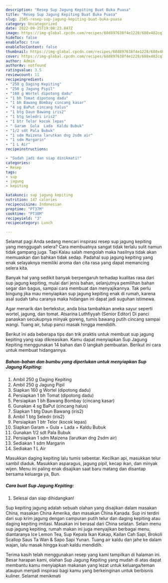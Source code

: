 ```yaml
---
description: "Resep Sup Jagung Kepiting Buat Buka Puasa"
title: "Resep Sup Jagung Kepiting Buat Buka Puasa"
slug: 2505-resep-sup-jagung-kepiting-buat-buka-puasa
category: Uncategorized
date: 2022-09-25T19:08:23.847Z
image: https://img-global.cpcdn.com/recipes/68d897638f4e1228/680x482cq70/sup-jagung-kepiting-foto-resep-utama.jpg
hideToc: false
enableToc: true
enableTocContent: false
thumbnail: https://img-global.cpcdn.com/recipes/68d897638f4e1228/680x482cq70/sup-jagung-kepiting-foto-resep-utama.jpg
cover: https://img-global.cpcdn.com/recipes/68d897638f4e1228/680x482cq70/sup-jagung-kepiting-foto-resep-utama.jpg
author: Admin
authorAv: notfound
ratingvalue: 3.5
reviewcount: 11
recipeingredient:
- "250 g Daging Kepiting"
- "250 g Jagung Pipil"
- "160 g Wortel dipotong dadu"
- "1 bh Tomat dipotong dadu"
- "1 bh Bawang Bombay cincang kasar"
- "4 sg BaPut cincang halus"
- "1 btg Daun Bawang iris2"
- "1 btg Seledri iris2"
- "1 btr Telor kocok lepas"
- " Garam  Gula  Lada  Kaldu Bubuk"
- "1/2 sdt Pala Bubuk"
- "1 sdm Maizena larutkan dng 2sdm air"
- "1 sdm Margarin"
- "1 L Air"
recipeinstructions:

- "Sudah jadi dan siap dinikmati!"
categories:
- Resep
tags:
- sup
- jagung
- kepiting

katakunci: sup jagung kepiting 
nutrition: 147 calories
recipecuisine: Indonesian
preptime: "PT37M"
cooktime: "PT38M"
recipeyield: "3"
recipecategory: Lunch

---
```



Selamat pagi Anda sedang mencari inspirasi resep sup jagung kepiting yang menggugah selera? Cara membuatnya sangat tidak terlalu sulit namun tidak gampang juga. Tapi Kalau salah mengolah maka hasilnya tidak akan memuaskan dan bahkan tidak sedap. Padahal sup jagung kepiting yang enak selayaknya memiliki aroma dan cita rasa yang dapat memancing selera kita.


Banyak hal yang sedikit banyak berpengaruh terhadap kualitas rasa dari sup jagung kepiting, mulai dari jenis bahan, selanjutnya pemilihan bahan segar dan bagus, sampai cara membuat dan menyajikannya. Tak perlu bingung jika mau menyiapkan sup jagung kepiting enak di rumah, karena asal sudah tahu caranya maka hidangan ini dapat jadi suguhan istimewa.

Agar menarik dan bertekstur, anda bisa tambahkan aneka sayur seperti wortel, jagung, dan tomat. Atsarina Luthfiyyah (Senior Editor) Di panci panaskan secukupnya minyak goreng, tumis bawang putih cincang sampai wangi. Tuang air, tutup panci masak hingga mendidih.


Berikut ini ada beberapa tips dan trik praktis untuk membuat sup jagung kepiting yang siap dikreasikan. Kamu dapat menyiapkan Sup Jagung Kepiting menggunakan 14 bahan dan 0 langkah pembuatan. Berikut ini cara untuk membuat hidangannya.

<!--inarticleads1-->

##### Bahan-bahan dan bumbu yang diperlukan untuk menyiapkan Sup Jagung Kepiting:

1. Ambil 250 g Daging Kepiting
1. Ambil 250 g Jagung Pipil
1. Siapkan 160 g Wortel (dipotong dadu)
1. Persiapkan 1 bh Tomat (dipotong dadu)
1. Persiapkan 1 bh Bawang Bombay (cincang kasar)
1. Gunakan 4 sg BaPut (cincang halus)
1. Siapkan 1 btg Daun Bawang (iris2)
1. Ambil 1 btg Seledri (iris2)
1. Persiapkan 1 btr Telor (kocok lepas)
1. Siapkan  Garam + Gula + Lada + Kaldu Bubuk
1. Gunakan 1/2 sdt Pala Bubuk
1. Persiapkan 1 sdm Maizena (larutkan dng 2sdm air)
1. Sediakan 1 sdm Margarin
1. Sediakan 1 L Air


Masukkan daging kepiting lalu tumis sebentar. Kecilkan api, masukkan telur sambil diaduk. Masukkan asparagus, jagung pipil, kecap ikan, dan minyak wijen. Menu ini paling enak disajikan saat baru matang dan disantap bersama keluarga ya, Bun. 

<!--inarticleads2-->

##### Cara buat Sup Jagung Kepiting:


1. Selesai dan siap dihidangkan!

Sup kepiting jagung adalah sebuah olahan yang disajikan dalam masakan China, masakan China Amerika, dan masakan China Kanada. Sup ini terdiri dari sup krim jagung dengan campuran putih telur dan daging kepiting atau daging kepiting imitasi. Masakan ini berasal dari China selatan. Selain menu sup jagung kepiting, rumah makan ini juga menyajikan berbagai menu, diantaranya Ice Lemon Tea, Sup Kepala Ikan Kakap, Kailan Cah Sapi, Brokoli Scallop Saus Ta Wan &amp; Sapo Sapi Yunan. Tuang air kaldu dan jahe ke dalam wajan, lalu masak hingga kuah kaldu mendidih. 

Terima kasih telah menggunakan resep yang kami tampilkan di halaman ini. Besar harapan kami, olahan Sup Jagung Kepiting yang mudah di atas dapat membantu kamu menyiapkan makanan yang lezat untuk keluarga/teman ataupun menjadi inspirasi bagi kamu yang berkeinginan untuk berbisnis kuliner. Selamat menikmati
